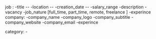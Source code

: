 job :
    -title --
    -location --
    -creation_date --
    -salary_range
    -description
    -vacancy
    -job_nature [full_time, part_time, remote,  freelance ]
    -experince
company:
    -company_name
    -company_logo
    -company_subtitle
    -company_website
    -company_email
    -experince

category:
    -

      
